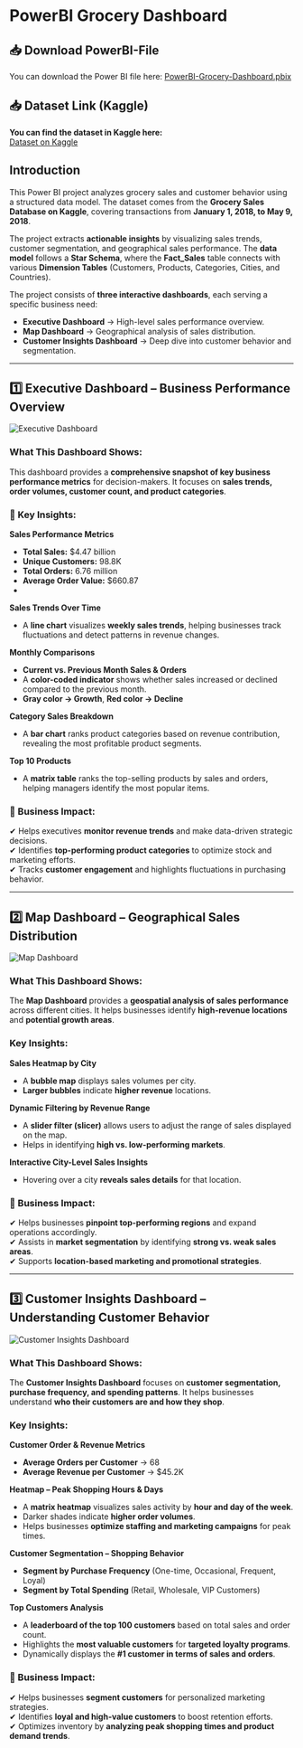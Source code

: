 # PowerBI Grocery Dashboard

## 📥 Download PowerBI-File
You can download the Power BI file here:
[PowerBI-Grocery-Dashboard.pbix](https://drive.google.com/file/d/1Uvx6u3VWgBX5YDClAMFiYKGFzR1depFI/view?usp=drive_link)

## 📥 Dataset Link (Kaggle)
**You can find the dataset in Kaggle here:**  
[Dataset on Kaggle](https://www.kaggle.com/datasets/andrexibiza/grocery-sales-dataset)

## Introduction
This Power BI project analyzes grocery sales and customer behavior using a structured data model. The dataset comes from the **Grocery Sales Database on Kaggle**, covering transactions from **January 1, 2018, to May 9, 2018**.

The project extracts **actionable insights** by visualizing sales trends, customer segmentation, and geographical sales performance. The **data model** follows a **Star Schema**, where the **Fact_Sales** table connects with various **Dimension Tables** (Customers, Products, Categories, Cities, and Countries).

The project consists of **three interactive dashboards**, each serving a specific business need:
- **Executive Dashboard** → High-level sales performance overview.
- **Map Dashboard** → Geographical analysis of sales distribution.
- **Customer Insights Dashboard** → Deep dive into customer behavior and segmentation.

---

## 1️⃣ Executive Dashboard – Business Performance Overview
![Executive Dashboard](Exec_Dashboard.png)

### What This Dashboard Shows:
This dashboard provides a **comprehensive snapshot of key business performance metrics** for decision-makers. It focuses on **sales trends, order volumes, customer count, and product categories**.

### 🔹 Key Insights:
**Sales Performance Metrics**
- **Total Sales:** $4.47 billion
- **Unique Customers:** 98.8K
- **Total Orders:** 6.76 million
- **Average Order Value:** $660.87
- 

**Sales Trends Over Time**
- A **line chart** visualizes **weekly sales trends**, helping businesses track fluctuations and detect patterns in revenue changes.

**Monthly Comparisons**
- **Current vs. Previous Month Sales & Orders**
- A **color-coded indicator** shows whether sales increased or declined compared to the previous month.
- **Gray color → Growth**, **Red color → Decline**

**Category Sales Breakdown**
- A **bar chart** ranks product categories based on revenue contribution, revealing the most profitable product segments.

**Top 10 Products**
- A **matrix table** ranks the top-selling products by sales and orders, helping managers identify the most popular items.

### 🎯 Business Impact:
✔ Helps executives **monitor revenue trends** and make data-driven strategic decisions.  
✔ Identifies **top-performing product categories** to optimize stock and marketing efforts.  
✔ Tracks **customer engagement** and highlights fluctuations in purchasing behavior.  

---

## 2️⃣ Map Dashboard – Geographical Sales Distribution
![Map Dashboard](Map_Dashboard.png)

### What This Dashboard Shows:
The **Map Dashboard** provides a **geospatial analysis of sales performance** across different cities. It helps businesses identify **high-revenue locations** and **potential growth areas**.

### Key Insights:
**Sales Heatmap by City**
- A **bubble map** displays sales volumes per city.
- **Larger bubbles** indicate **higher revenue** locations.

**Dynamic Filtering by Revenue Range**
- A **slider filter (slicer)** allows users to adjust the range of sales displayed on the map.
- Helps in identifying **high vs. low-performing markets**.

**Interactive City-Level Sales Insights**
- Hovering over a city **reveals sales details** for that location.

### 🎯 Business Impact:
✔ Helps businesses **pinpoint top-performing regions** and expand operations accordingly.  
✔ Assists in **market segmentation** by identifying **strong vs. weak sales areas**.  
✔ Supports **location-based marketing and promotional strategies**.  

---

## 3️⃣ Customer Insights Dashboard – Understanding Customer Behavior
![Customer Insights Dashboard](Customers_Insights_Dashboard.png)

### What This Dashboard Shows:
The **Customer Insights Dashboard** focuses on **customer segmentation, purchase frequency, and spending patterns**. It helps businesses understand **who their customers are and how they shop**.

### Key Insights:
**Customer Order & Revenue Metrics**
- **Average Orders per Customer** → 68
- **Average Revenue per Customer** → $45.2K

**Heatmap – Peak Shopping Hours & Days**
- A **matrix heatmap** visualizes sales activity by **hour and day of the week**.
- Darker shades indicate **higher order volumes**.
- Helps businesses **optimize staffing and marketing campaigns** for peak times.

**Customer Segmentation – Shopping Behavior**
- **Segment by Purchase Frequency** (One-time, Occasional, Frequent, Loyal)
- **Segment by Total Spending** (Retail, Wholesale, VIP Customers)

**Top Customers Analysis**
- A **leaderboard of the top 100 customers** based on total sales and order count.
- Highlights the **most valuable customers** for **targeted loyalty programs**.
- Dynamically displays the **#1 customer in terms of sales and orders**.

### 🎯 Business Impact:
✔ Helps businesses **segment customers** for personalized marketing strategies.  
✔ Identifies **loyal and high-value customers** to boost retention efforts.  
✔ Optimizes inventory by **analyzing peak shopping times and product demand trends**.  



